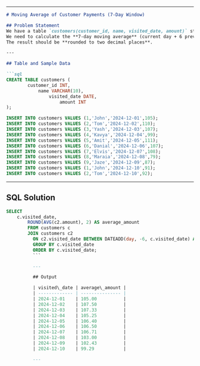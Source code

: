 
---

````markdown
# Moving Average of Customer Payments (7-Day Window)

## Problem Statement
We have a table `customers(customer_id, name, visited_date, amount)` storing each visit and the amount paid.  
We need to calculate the **7-day moving average** (current day + 6 previous days) of the payment amounts.  
The result should be **rounded to two decimal places**.

---

## Table and Sample Data

```sql
CREATE TABLE customers (
        customer_id INT,
            name VARCHAR(10),
                visited_date DATE,
                    amount INT
);

INSERT INTO customers VALUES (1,'John','2024-12-01',105);
INSERT INTO customers VALUES (2,'Tom','2024-12-02',110);
INSERT INTO customers VALUES (3,'Yash','2024-12-03',107);
INSERT INTO customers VALUES (4,'Kavya','2024-12-04',99);
INSERT INTO customers VALUES (5,'Amit','2024-12-05',111);
INSERT INTO customers VALUES (6,'Danial','2024-12-06',107);
INSERT INTO customers VALUES (7,'Elvis','2024-12-07',108);
INSERT INTO customers VALUES (8,'Maraia','2024-12-08',79);
INSERT INTO customers VALUES (9,'Jaze','2024-12-09',87);
INSERT INTO customers VALUES (1,'John','2024-12-10',91);
INSERT INTO customers VALUES (2,'Tom','2024-12-10',92);
````

---

## SQL Solution

```sql
SELECT 
    c.visited_date,
        ROUND(AVG(c2.amount), 2) AS average_amount
        FROM customers c
        JOIN customers c2
          ON c2.visited_date BETWEEN DATEADD(day, -6, c.visited_date) AND c.visited_date
          GROUP BY c.visited_date
          ORDER BY c.visited_date;
          ```

          ---

          ## Output

          | visited\_date | average\_amount |
          | ------------- | --------------- |
          | 2024-12-01    | 105.00          |
          | 2024-12-02    | 107.50          |
          | 2024-12-03    | 107.33          |
          | 2024-12-04    | 105.25          |
          | 2024-12-05    | 106.40          |
          | 2024-12-06    | 106.50          |
          | 2024-12-07    | 106.71          |
          | 2024-12-08    | 103.00          |
          | 2024-12-09    | 102.43          |
          | 2024-12-10    | 99.29           |

          ---

          